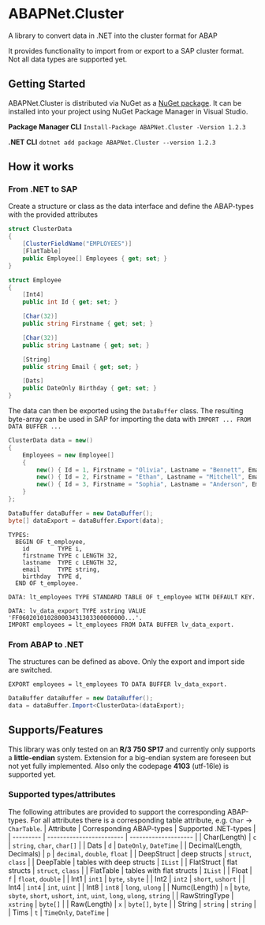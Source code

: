 # ABAPNet.Cluster
A library to convert data in .NET into the cluster format for ABAP

It provides functionality to import from or export to a SAP cluster format. Not all data types are supported yet.

## Getting Started
ABAPNet.Cluster is distributed via NuGet as a [NuGet package](https://www.nuget.org/packages/ABAPNet.Cluster). It can be installed into your project using NuGet Package Manager in Visual Studio.

**Package Manager CLI**
```Install-Package ABAPNet.Cluster -Version 1.2.3```

**.NET CLI**
```dotnet add package ABAPNet.Cluster --version 1.2.3``` 

## How it works

### From .NET to SAP
Create a structure or class as the data interface and define the ABAP-types with the provided attributes
```csharp 
struct ClusterData
{
    [ClusterFieldName("EMPLOYEES")]
    [FlatTable]
    public Employee[] Employees { get; set; }
}

struct Employee
{
    [Int4]
    public int Id { get; set; }

    [Char(32)]
    public string Firstname { get; set; }

    [Char(32)]
    public string Lastname { get; set; }

    [String]
    public string Email { get; set; }

    [Dats]
    public DateOnly Birthday { get; set; }
}
``` 

The data can then be exported using the `DataBuffer` class. The resulting byte-array can be used in SAP for importing the data with `IMPORT ... FROM DATA BUFFER ...`
```csharp
ClusterData data = new()
{
    Employees = new Employee[]
    {
        new() { Id = 1, Firstname = "Olivia", Lastname = "Bennett", Email = "olivia.benett@example.com", Birthday = new DateOnly(1990, 06, 15) },
        new() { Id = 2, Firstname = "Ethan", Lastname = "Mitchell", Email = "ethan.mitchell@example.com", Birthday = new DateOnly(1985, 11, 3) },
        new() { Id = 3, Firstname = "Sophia", Lastname = "Anderson", Email = "sophia.anderson@example.com", Birthday = new DateOnly(1995, 04, 22) }
    }
};

DataBuffer dataBuffer = new DataBuffer();
byte[] dataExport = dataBuffer.Export(data);
```

```abap
TYPES:
  BEGIN OF t_employee,
    id        TYPE i,
    firstname TYPE c LENGTH 32,
    lastname  TYPE c LENGTH 32,
    email     TYPE string,
    birthday  TYPE d,
  END OF t_employee.

DATA: lt_employees TYPE STANDARD TABLE OF t_employee WITH DEFAULT KEY.

DATA: lv_data_export TYPE xstring VALUE 'FF060201010280003431303300000000...'.
IMPORT employees = lt_employees FROM DATA BUFFER lv_data_export.
```

### From ABAP to .NET
The structures can be defined as above. Only the export and import side are switched. 

```abap
EXPORT employees = lt_employees TO DATA BUFFER lv_data_export.
```

```csharp
DataBuffer dataBuffer = new DataBuffer();
data = dataBuffer.Import<ClusterData>(dataExport);
```

## Supports/Features
This library was only tested on an **R/3 750 SP17** and currently only supports a **little-endian** system. Extension for a big-endian system are foreseen but not yet fully implemented. Also only the codepage **4103** (utf-16le) is supported yet.

### Supported types/attributes
The following attributes are provided to support the corresponding ABAP-types. For all attributes there is a corresponding table attribute, e.g. `Char` -> `CharTable`.
| Attribute | Corresponding ABAP-types | Supported .NET-types |
| --------- | ------------------------ | -------------------- |
| Char(Length) | `c` | `string`, `char`, `char[]` |
| Dats | `d` | `DateOnly`, `DateTime` |
| Decimal(Length, Decimals) | `p` | `decimal`, `double`, `float` |
| DeepStruct | deep structs | `struct`, `class` |
| DeepTable | tables with deep structs | `IList` |
| FlatStruct | flat structs | `struct`, `class` |
| FlatTable | tables with flat structs | `IList` |
| Float | `f` | `float`, `double` |
| Int1 | `int1` | `byte`, `sbyte` |
| Int2 | `int2` | `short`, `ushort` |
| Int4 | `int4` | `int`, `uint` |
| Int8 | `int8` | `long`, `ulong` |
| Numc(Length) | `n` | `byte`, `sbyte`, `short`, `ushort`, `int`, `uint`, `long`, `ulong`, `string` |
| RawStringType | `xstring` | `byte[]` |
| Raw(Length) | `x` | `byte[]`, `byte` |
| String | `string` | `string` |
| Tims | `t` | `TimeOnly`, `DateTime` |

